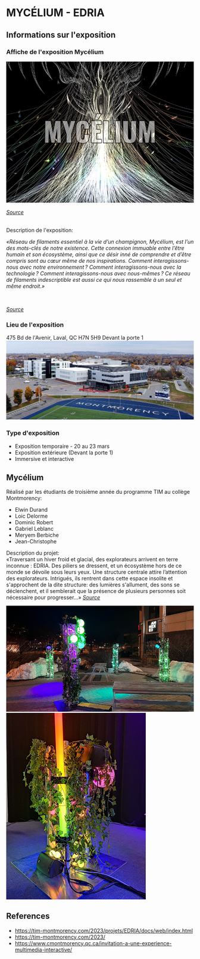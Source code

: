 # MYCÉLIUM - EDRIA
## Informations sur l'exposition

### Affiche de l'exposition Mycélium

<img src="https://github.com/jejed8/-H23_V13_inspirations_DUVERSEAU/blob/main/Mycelium/medias/mycelium_affiche.jpeg">

*[Source](https://www.cmontmorency.qc.ca/invitation-a-une-experience-multimedia-interactive/)*

<br>
<bold>Description de l'exposition:<bold>
<br>

*«Réseau de filaments essentiel à la vie d’un champignon, Mycélium, est l’un des mots-clés de notre existence. Cette connexion immuable entre l’être humain et son écosystème, ainsi que ce désir inné de comprendre et d’être compris sont au cœur même de nos inspirations. Comment interagissons-nous avec notre environnement ? Comment interagissons-nous avec la technologie ? Comment interagissons-nous avec nous-mêmes ? Ce réseau de filaments indescriptible est aussi ce qui nous rassemble à un seul et même endroit.»* 

<br>

*[Source](https://tim-montmorency.com/2023/)*

### Lieu de l'exposition
475 Bd de l'Avenir, Laval, QC H7N 5H9
Devant la porte 1
<img src="https://github.com/jejed8/-H23_V13_inspirations_DUVERSEAU/blob/main/Mycelium/medias/college_montmorency.png">

### Type d'exposition
- Exposition temporaire - 20 au 23 mars
- Exposition extérieure (Devant la porte 1)
- Immersive et interactive

## Mycélium
Réalisé par les étudiants de troisième année du programme TIM au collège Montmorency:
  - Elwin Durand
  - Loic Delorme
  - Dominic Robert
  - Gabriel Leblanc
  - Meryem Berbiche
  - Jean-Christophe

Description du projet:
<br>
«Traversant un hiver froid et glacial, des explorateurs arrivent en terre inconnue : EDRIA. Des piliers se dressent, et un écosystème hors de ce monde se dévoile sous leurs yeux. Une structure centrale attire l’attention des explorateurs. Intrigués, ils rentrent dans cette espace insolite et s'approchent de la dite structure: des lumières s'allument, des sons se déclenchent, et il semblerait que la présence de plusieurs personnes soit nécessaire pour progresser...» *[Source](https://tim-montmorency.com/2023/projets/EDRIA/docs/web/index.html)*
<br>
 
  
<div style="display:inline-block">
  <img src="https://github.com/jejed8/-H23_V13_inspirations_DUVERSEAU/blob/main/Mycelium/medias/photo_edria_01.png">
  <img src="https://github.com/jejed8/-H23_V13_inspirations_DUVERSEAU/blob/main/Mycelium/medias/photo_edria_02.png">
</div>

<br>
  
## References

- https://tim-montmorency.com/2023/projets/EDRIA/docs/web/index.html
- https://tim-montmorency.com/2023/
- https://www.cmontmorency.qc.ca/invitation-a-une-experience-multimedia-interactive/
  
  
